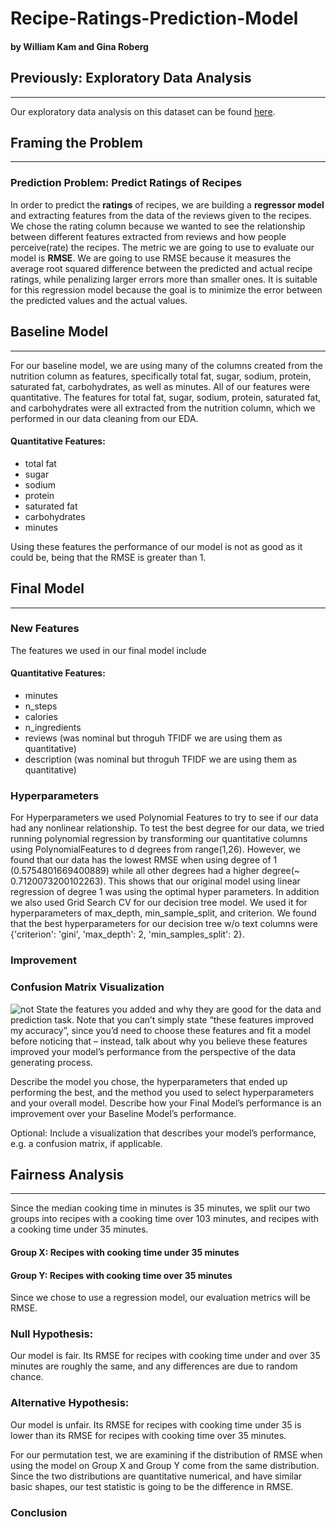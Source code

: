 # **Recipe-Ratings-Prediction-Model**
#### by William Kam and Gina Roberg
## Previously: Exploratory Data Analysis 
---
Our exploratory data analysis on this dataset can be found [here](https://ginaroberg.github.io/Recipes-and-Reviews-Data-Analysis/).

## Framing the Problem
---
### Prediction Problem: Predict Ratings of Recipes

In order to predict the **ratings** of recipes, we are building a **regressor model** and extracting features from the data of the reviews given to the recipes.  We chose the rating column because we wanted to see the relationship between different features extracted from reviews and how people perceive(rate) the recipes.   The metric we are going to use to evaluate our model is **RMSE**. We are going to use RMSE because it measures the average root squared difference between the predicted and actual recipe ratings, while penalizing larger errors more than smaller ones.  It is suitable for this regression model because the goal is to minimize the error between the predicted values and the actual values.

## Baseline Model
---

For our baseline model, we are using many of the columns created from the nutrition column as features, specifically total fat, sugar, sodium, protein, saturated fat, carbohydrates, as well as minutes.  All of our features were quantitative. The features for total fat, sugar, sodium, protein, saturated fat, and carbohydrates were all extracted from the nutrition column, which we performed in our data cleaning from our EDA.

#### Quantitative Features:
- total fat
- sugar
- sodium
- protein
- saturated fat
- carbohydrates
- minutes

Using these features the performance of our model is not as good as it could be, being that the RMSE is greater than 1.

## Final Model
---

### New Features
The features we used in our final model include 
#### Quantitative Features:
- minutes
- n_steps
- calories
- n_ingredients
- reviews (was nominal but throguh TFIDF we are using them as quantitative)
- description (was nominal but throguh TFIDF we are using them as quantitative)

### Hyperparameters
For Hyperparameters we used Polynomial Features to try to see if our data had any nonlinear relationship. To test the best degree for our data, we tried running polynomial regression by transforming our quantitative columns using PolynomialFeatures to d degrees from range(1,26). However, we found that our data has the lowest RMSE when using degree of 1 (0.5754801669400889) while all other degrees had a higher degree(~ 0.7120073200102263). This shows that our original model using linear regression of degree 1 was using the optimal hyper parameters. In addition we also used Grid Search CV for our decision tree model. We used it for hyperparameters of max_depth, min_sample_split, and criterion. We found that the best hyperparameters for our decision tree w/o text columns were {'criterion': 'gini', 'max_depth': 2, 'min_samples_split': 2}.

### Improvement

### Confusion Matrix Visualization
![not](\Users\dakam\Desktop\p5\Recipe-Ratings-Prediction-Model\assets\download.png)
State the features you added and why they are good for the data and prediction task. Note that you can’t simply state “these features improved my accuracy”, since you’d need to choose these features and fit a model before noticing that – instead, talk about why you believe these features improved your model’s performance from the perspective of the data generating process.

Describe the model you chose, the hyperparameters that ended up performing the best, and the method you used to select hyperparameters and your overall model. Describe how your Final Model’s performance is an improvement over your Baseline Model’s performance.

Optional: Include a visualization that describes your model’s performance, e.g. a confusion matrix, if applicable.

## Fairness Analysis
---

Since the median cooking time in minutes is 35 minutes, we split our two groups into recipes with a cooking time over 103 minutes, and recipes with a cooking time under 35 minutes.

#### **Group X:** Recipes with cooking time under 35 minutes

#### **Group Y:** Recipes with cooking time over 35 minutes

Since we chose to use a regression model, our evaluation metrics will be RMSE.

### **Null Hypothesis:** 
Our model is fair. Its RMSE for recipes with cooking time under and over 35 minutes are roughly the same, and any differences are due to random chance.

### **Alternative Hypothesis:**
Our model is unfair. Its RMSE for recipes with cooking time under 35 is lower than its RMSE for recipes with cooking time over 35 minutes. 

For our permutation test, we are examining if the distribution of RMSE when using the model on Group X and Group Y come from the same distribution. Since the two distributions are quantitative numerical, and have similar basic shapes, our test statistic is going to be the difference in RMSE.

### Conclusion
